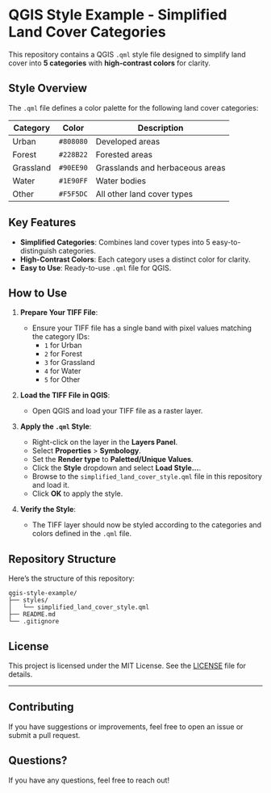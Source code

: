 # QGIS Style Example - Simplified Land Cover Categories

This repository contains a QGIS `.qml` style file designed to simplify land cover into **5 categories** with **high-contrast colors** for clarity.

## Style Overview
The `.qml` file defines a color palette for the following land cover categories:

| Category   | Color     | Description                |
|------------|-----------|----------------------------|
| Urban      | `#808080` | Developed areas            |
| Forest     | `#228B22` | Forested areas             |
| Grassland  | `#90EE90` | Grasslands and herbaceous areas |
| Water      | `#1E90FF` | Water bodies               |
| Other      | `#F5F5DC` | All other land cover types |

## Key Features
- **Simplified Categories**: Combines land cover types into 5 easy-to-distinguish categories.
- **High-Contrast Colors**: Each category uses a distinct color for clarity.
- **Easy to Use**: Ready-to-use `.qml` file for QGIS.

## How to Use
1. **Prepare Your TIFF File**:
   - Ensure your TIFF file has a single band with pixel values matching the category IDs:
     - `1` for Urban
     - `2` for Forest
     - `3` for Grassland
     - `4` for Water
     - `5` for Other

2. **Load the TIFF File in QGIS**:
   - Open QGIS and load your TIFF file as a raster layer.

3. **Apply the `.qml` Style**:
   - Right-click on the layer in the **Layers Panel**.
   - Select **Properties** > **Symbology**.
   - Set the **Render type** to **Paletted/Unique Values**.
   - Click the **Style** dropdown and select **Load Style...**.
   - Browse to the `simplified_land_cover_style.qml` file in this repository and load it.
   - Click **OK** to apply the style.

4. **Verify the Style**:
   - The TIFF layer should now be styled according to the categories and colors defined in the `.qml` file.

## Repository Structure
Here’s the structure of this repository:

```
qgis-style-example/
├── styles/
│   └── simplified_land_cover_style.qml
├── README.md
└── .gitignore
```

## License
This project is licensed under the MIT License. See the [LICENSE](LICENSE) file for details.

---

## Contributing
If you have suggestions or improvements, feel free to open an issue or submit a pull request.

## Questions?
If you have any questions, feel free to reach out!
